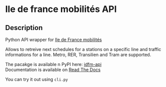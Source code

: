 # Ile de france mobilités API

## Description
Python API wrapper for [Ile de France mobilités](https://me-deplacer.iledefrance-mobilites.fr/fiches-horaires)

Allows to retreive next schedules for a stations on a specific line and traffic informations for a line.
Metro, RER, Transilien and Tram are supported.

The pacakge is available n PyPI here: [idfm-api](https://pypi.org/project/idfm-api/)<br>
Documentation is available on [Read The Docs](https://idfm-api.readthedocs.io/)

You can try it out using `cli.py`
